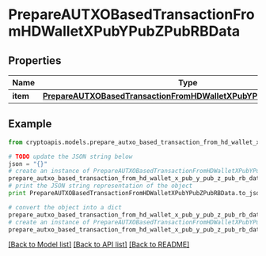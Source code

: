 # PrepareAUTXOBasedTransactionFromHDWalletXPubYPubZPubRBData


## Properties
Name | Type | Description | Notes
------------ | ------------- | ------------- | -------------
**item** | [**PrepareAUTXOBasedTransactionFromHDWalletXPubYPubZPubRBDataItem**](PrepareAUTXOBasedTransactionFromHDWalletXPubYPubZPubRBDataItem.md) |  | 

## Example

```python
from cryptoapis.models.prepare_autxo_based_transaction_from_hd_wallet_x_pub_y_pub_z_pub_rb_data import PrepareAUTXOBasedTransactionFromHDWalletXPubYPubZPubRBData

# TODO update the JSON string below
json = "{}"
# create an instance of PrepareAUTXOBasedTransactionFromHDWalletXPubYPubZPubRBData from a JSON string
prepare_autxo_based_transaction_from_hd_wallet_x_pub_y_pub_z_pub_rb_data_instance = PrepareAUTXOBasedTransactionFromHDWalletXPubYPubZPubRBData.from_json(json)
# print the JSON string representation of the object
print PrepareAUTXOBasedTransactionFromHDWalletXPubYPubZPubRBData.to_json()

# convert the object into a dict
prepare_autxo_based_transaction_from_hd_wallet_x_pub_y_pub_z_pub_rb_data_dict = prepare_autxo_based_transaction_from_hd_wallet_x_pub_y_pub_z_pub_rb_data_instance.to_dict()
# create an instance of PrepareAUTXOBasedTransactionFromHDWalletXPubYPubZPubRBData from a dict
prepare_autxo_based_transaction_from_hd_wallet_x_pub_y_pub_z_pub_rb_data_form_dict = prepare_autxo_based_transaction_from_hd_wallet_x_pub_y_pub_z_pub_rb_data.from_dict(prepare_autxo_based_transaction_from_hd_wallet_x_pub_y_pub_z_pub_rb_data_dict)
```
[[Back to Model list]](../README.md#documentation-for-models) [[Back to API list]](../README.md#documentation-for-api-endpoints) [[Back to README]](../README.md)


